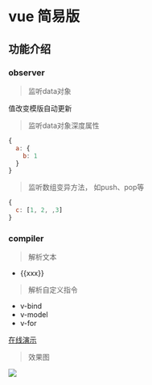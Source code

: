 # vue 简易版

## 功能介绍

### observer

> 监听data对象

值改变模版自动更新

> 监听data对象深度属性

```js
{
  a: {
    b: 1
  }   
}
```

> 监听数组变异方法， 如push、pop等
```js
{
  c: [1, 2, ,3] 
}
```

### compiler

> 解析文本

- {{xxx}}

> 解析自定义指令

- v-bind
- v-model
- v-for

[在线演示](https://minjiechang.github.io/my-vue/)

> 效果图

![](http://qd13dqh4u.bkt.clouddn.com/myvue.gif)